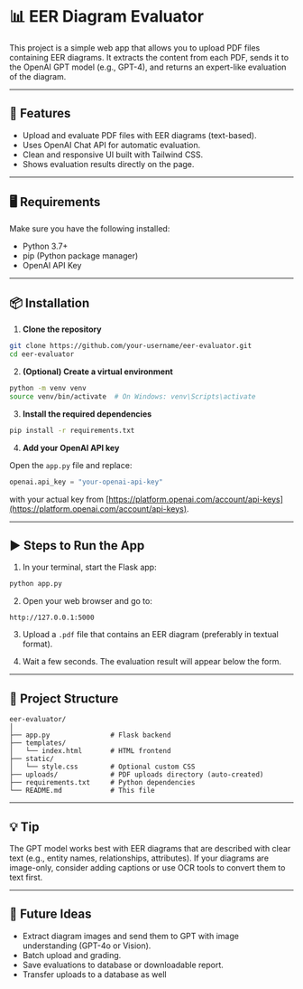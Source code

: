 # 📊 EER Diagram Evaluator

This project is a simple web app that allows you to upload PDF files containing EER diagrams. It extracts the content from each PDF, sends it to the OpenAI GPT model (e.g., GPT-4), and returns an expert-like evaluation of the diagram.

---

## 🧰 Features

- Upload and evaluate PDF files with EER diagrams (text-based).
- Uses OpenAI Chat API for automatic evaluation.
- Clean and responsive UI built with Tailwind CSS.
- Shows evaluation results directly on the page.

---

## 🖥️ Requirements

Make sure you have the following installed:

- Python 3.7+
- pip (Python package manager)
- OpenAI API Key

---

## 📦 Installation

1. **Clone the repository**

```bash
git clone https://github.com/your-username/eer-evaluator.git
cd eer-evaluator
```

2. **(Optional) Create a virtual environment**

```bash
python -m venv venv
source venv/bin/activate  # On Windows: venv\Scripts\activate
```

3. **Install the required dependencies**

```bash
pip install -r requirements.txt
```

4. **Add your OpenAI API key**

Open the `app.py` file and replace:

```python
openai.api_key = "your-openai-api-key"
```

with your actual key from [https://platform.openai.com/account/api-keys](https://platform.openai.com/account/api-keys).

---

## ▶️ Steps to Run the App

1. In your terminal, start the Flask app:

```bash
python app.py
```

2. Open your web browser and go to:

```
http://127.0.0.1:5000
```

3. Upload a `.pdf` file that contains an EER diagram (preferably in textual format).

4. Wait a few seconds. The evaluation result will appear below the form.

---

## 📁 Project Structure

```
eer-evaluator/
│
├── app.py               # Flask backend
├── templates/
│   └── index.html       # HTML frontend
├── static/
│   └── style.css        # Optional custom CSS
├── uploads/             # PDF uploads directory (auto-created)
├── requirements.txt     # Python dependencies
└── README.md            # This file
```

---

## 💡 Tip

The GPT model works best with EER diagrams that are described with clear text (e.g., entity names, relationships, attributes). If your diagrams are image-only, consider adding captions or use OCR tools to convert them to text first.

---

## 🔧 Future Ideas

- Extract diagram images and send them to GPT with image understanding (GPT-4o or Vision).
- Batch upload and grading.
- Save evaluations to database or downloadable report.
- Transfer uploads to a database as well
